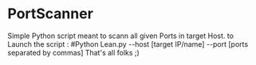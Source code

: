 # PortScanner
Simple Python script meant to scann all given Ports in target Host.
to Launch the script :
#Python Lean.py --host [target IP/name]  --port [ports separated by commas]
That's all folks ;)

